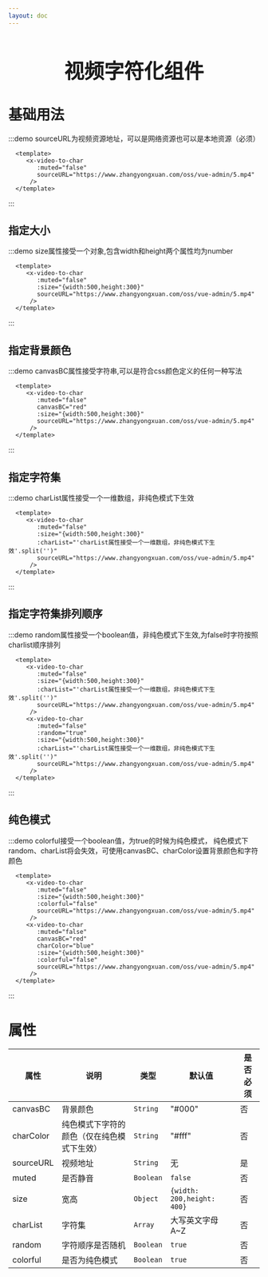 ```yaml
---
layout: doc
---
```


<h1 style="font-size:40px;text-align:center;margin-bottom:20px">视频字符化组件</h1>

# 基础用法



:::demo sourceURL为视频资源地址，可以是网络资源也可以是本地资源（必须）

```vue
  <template>
     <x-video-to-char
        :muted="false"  
        sourceURL="https://www.zhangyongxuan.com/oss/vue-admin/5.mp4"
      />
  </template>
```
:::

## 指定大小
:::demo size属性接受一个对象,包含width和height两个属性均为number

```vue
  <template>
     <x-video-to-char
        :muted="false"  
        :size="{width:500,height:300}"
        sourceURL="https://www.zhangyongxuan.com/oss/vue-admin/5.mp4"
      />
  </template>
```
:::

## 指定背景颜色
:::demo canvasBC属性接受字符串,可以是符合css颜色定义的任何一种写法

```vue
  <template>
     <x-video-to-char
        :muted="false"  
        canvasBC="red"
        :size="{width:500,height:300}"
        sourceURL="https://www.zhangyongxuan.com/oss/vue-admin/5.mp4"
      />
  </template>
```
:::

## 指定字符集
:::demo charList属性接受一个一维数组，非纯色模式下生效

```vue
  <template>
     <x-video-to-char
        :muted="false"  
        :size="{width:500,height:300}"
        :charList="'charList属性接受一个一维数组，非纯色模式下生效'.split('')"
        sourceURL="https://www.zhangyongxuan.com/oss/vue-admin/5.mp4"
      />
  </template>
```
:::


## 指定字符集排列顺序
:::demo random属性接受一个boolean值，非纯色模式下生效,为false时字符按照charlist顺序排列

```vue
  <template>
     <x-video-to-char
        :muted="false"  
        :size="{width:500,height:300}"
        :charList="'charList属性接受一个一维数组，非纯色模式下生效'.split('')"
        sourceURL="https://www.zhangyongxuan.com/oss/vue-admin/5.mp4"
      />
     <x-video-to-char
        :muted="false"  
        :random="true"
        :size="{width:500,height:300}"
        :charList="'charList属性接受一个一维数组，非纯色模式下生效'.split('')"
        sourceURL="https://www.zhangyongxuan.com/oss/vue-admin/5.mp4"
      />
  </template>
```
:::





## 纯色模式
:::demo colorful接受一个boolean值，为true的时候为纯色模式， 纯色模式下random、charList将会失效，可使用canvasBC、charColor设置背景颜色和字符颜色

```vue
  <template>
     <x-video-to-char
        :muted="false"  
        :size="{width:500,height:300}"
        :colorful="false"
        sourceURL="https://www.zhangyongxuan.com/oss/vue-admin/5.mp4"
      />
     <x-video-to-char
        :muted="false"  
        canvasBC="red"
        charColor="blue"
        :size="{width:500,height:300}"
        :colorful="false"
        sourceURL="https://www.zhangyongxuan.com/oss/vue-admin/5.mp4"
      />
  </template>
```
:::

# 属性

|属性                 |           说明            |             类型          | 默认值            |是否必须|
|---------------------|--------------------------|---------------------------|------------------|-------|
|canvasBC                 |   背景颜色            |`String`          | "#000"            |否|
|charColor | 纯色模式下字符的颜色（仅在纯色模式下生效）|`String`          | "#fff"            |否|
|sourceURL | 视频地址|`String`|无 |是|
|muted | 是否静音|`Boolean`|`false`  |否|
|size |宽高|`Object`|`{width: 200,height: 400}` |否|
|charList |字符集|`Array`|大写英文字母A~Z |否|
|random |字符顺序是否随机|`Boolean`|`true` |否|
|colorful |是否为纯色模式|`Boolean`|`true` |否|